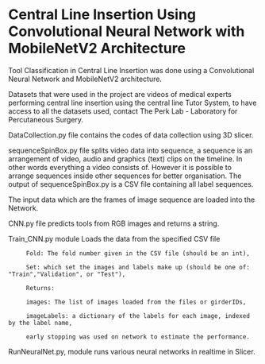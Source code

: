 # Central Line Insertion Using Convolutional Neural Network with MobileNetV2 Architecture
Tool Classification in Central Line Insertion was done using a Convolutional Neural Network and MobileNetV2 architecture.



Datasets that were used in the project are videos of medical experts performing central line insertion using the central line Tutor System, to have access to all the datasets used, contact The Perk Lab - Laboratory for Percutaneous Surgery.

DataCollection.py file contains the codes of data collection using 3D slicer. 

sequenceSpinBox.py file splits video data into sequence, a sequence is an arrangement of video, audio and graphics (text) clips on the timeline. In other words everything a video consists of. However it is possible to arrange sequences inside other sequences for better organisation. The output of sequenceSpinBox.py is a CSV file containing all label sequences.

The input data which are the frames of image sequence are loaded into the Network.

CNN.py file predicts tools from RGB images and returns a string.

Train_CNN.py module Loads the data from the specified CSV file

         Fold: The fold number given in the CSV file (should be an int),
         
         Set: which set the images and labels make up (should be one of: "Train","Validation", or "Test"),
         
         Returns:
         
         images: The list of images loaded from the files or girderIDs,
         
         imageLabels: a dictionary of the labels for each image, indexed by the label name,
         
         early stopping was used on network to estimate the performance.
         
 RunNeuralNet.py, module runs various neural networks in realtime in Slicer.
